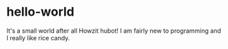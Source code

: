 # hello-world
It's a small world after all
Howzit hubot! I am fairly new to programming and I really like rice candy.
